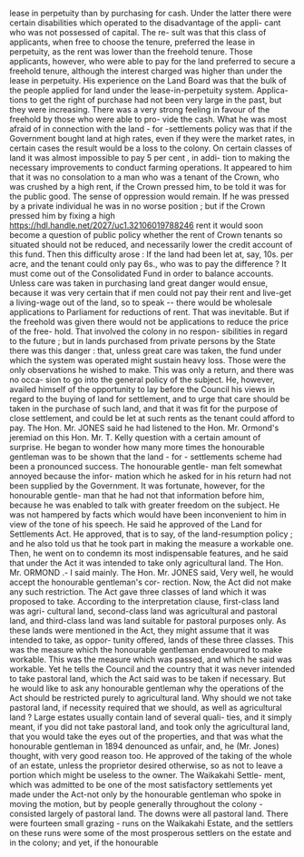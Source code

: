 lease in perpetuity than by purchasing for cash. Under the latter there were certain disabilities which operated to the disadvantage of the appli- cant who was not possessed of capital. The re- sult was that this class of applicants, when free to choose the tenure, preferred the lease in perpetuity, as the rent was lower than the freehold tenure. Those applicants, however, who were able to pay for the land preferred to secure a freehold tenure, although the interest charged was higher than under the lease in perpetuity. His experience on the Land Board was that the bulk of the people applied for land under the lease-in-perpetuity system. Applica- tions to get the right of purchase had not been very large in the past, but they were increasing. There was a very strong feeling in favour of the freehold by those who were able to pro- vide the cash. What he was most afraid of in connection with the land - for -settlements policy was that if the Government bought land at high rates, even if they were the market rates, in certain cases the result would be a loss to the colony. On certain classes of land it was almost impossible to pay 5 per cent , in addi- tion to making the necessary improvements to conduct farming operations. It appeared to him that it was no consolation to a man who was a tenant of the Crown, who was crushed by a high rent, if the Crown pressed him, to be told it was for the public good. The sense of oppression would remain. If he was pressed by a private individual he was in no worse position ; but if the Crown pressed him by fixing a high https://hdl.handle.net/2027/uc1.32106019788246 rent it would soon become a question of public policy whether the rent of Crown tenants so situated should not be reduced, and necessarily lower the credit account of this fund. Then this difficulty arose : If the land had been let at, say, 10s. per acre, and the tenant could only pay 6s., who was to pay the difference ? It must come out of the Consolidated Fund in order to balance accounts. Unless care was taken in purchasing land great danger would ensue, because it was very certain that if men could not pay their rent and live-get a living-wage out of the land, so to speak -- there would be wholesale applications to Parliament for reductions of rent. That was inevitable. But if the freehold was given there would not be applications to reduce the price of the free- hold. That involved the colony in no respon- sibilities in regard to the future ; but in lands purchased from private persons by the State there was this danger : that, unless great care was taken, the fund under which the system was operated might sustain heavy loss. Those were the only observations he wished to make. This was only a return, and there was no occa- sion to go into the general policy of the subject. He, however, availed himself of the opportunity to lay before the Council his views in regard to the buying of land for settlement, and to urge that care should be taken in the purchase of such land, and that it was fit for the purpose of close settlement, and could be let at such rents as the tenant could afford to pay. The Hon. Mr. JONES said he had listened to the Hon. Mr. Ormond's jeremiad on this Hon. Mr. T. Kelly question with a certain amount of surprise. He began to wonder how many more times the honourable gentleman was to be shown that the land - for - settlements scheme had been a pronounced success. The honourable gentle- man felt somewhat annoyed because the infor- mation which he asked for in his return had not been supplied by the Government. It was fortunate, however, for the honourable gentle- man that he had not that information before him, because he was enabled to talk with greater freedom on the subject. He was not hampered by facts which would have been inconvenient to him in view of the tone of his speech. He said he approved of the Land for Settlements Act. He approved, that is to say, of the land-resumption policy ; and he also told us that he took part in making the measure a workable one. Then, he went on to condemn its most indispensable features, and he said that under the Act it was intended to take only agricultural land. The Hon. Mr. ORMOND .- I said mainly. The Hon. Mr. JONES said, Very well, he would accept the honourable gentleman's cor- rection. Now, the Act did not make any such restriction. The Act gave three classes of land which it was proposed to take. According to the interpretation clause, first-class land was agri- cultural land, second-class land was agricultural and pastoral land, and third-class land was land suitable for pastoral purposes only. As these lands were mentioned in the Act, they might assume that it was intended to take, as oppor- tunity offered, lands of these three classes. This was the measure which the honourable gentleman endeavoured to make workable. This was the measure which was passed, and which he said was workable. Yet he tells the Council and the country that it was never intended to take pastoral land, which the Act said was to be taken if necessary. But he would like to ask any honourable gentleman why the operations of the Act should be restricted purely to agricultural land. Why should we not take pastoral land, if necessity required that we should, as well as agricultural land ? Large estates usually contain land of several quali- ties, and it simply meant, if you did not take pastoral land, and took only the agricultural land, that you would take the eyes out of the properties, and that was what the honourable gentleman in 1894 denounced as unfair, and, he (Mr. Jones) thought, with very good reason too. He approved of the taking of the whole of an estate, unless the proprietor desired otherwise, so as not to leave a portion which might be useless to the owner. The Waikakahi Settle- ment, which was admitted to be one of the most satisfactory settlements yet made under the Act-not only by the honourable gentleman who spoke in moving the motion, but by people generally throughout the colony - consisted largely of pastoral land. The downs were all pastoral land. There were fourteen small grazing - runs on the Waikakahi Estate, and the settlers on these runs were some of the most prosperous settlers on the estate and in the colony; and yet, if the honourable 